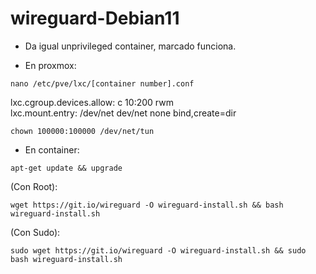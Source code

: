 # wireguard-Debian11

* Da igual unprivileged container, marcado funciona.

* En proxmox:

`nano /etc/pve/lxc/[container number].conf`
              
lxc.cgroup.devices.allow: c 10:200 rwm  
lxc.mount.entry: /dev/net dev/net none bind,create=dir

                
`chown 100000:100000 /dev/net/tun`

* En container:
 
`apt-get update && upgrade` 
  
(Con Root):  
  
`wget https://git.io/wireguard -O wireguard-install.sh && bash wireguard-install.sh`  
  
(Con Sudo):  
  
`sudo wget https://git.io/wireguard -O wireguard-install.sh && sudo bash wireguard-install.sh`
